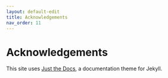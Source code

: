 ```yaml
---
layout: default-edit
title: Acknowledgements
nav_order: 11
---
```


# Acknowledgements

This site uses [Just the
Docs](https://github.com/pmarsceill/just-the-docs), a documentation
theme for Jekyll.

